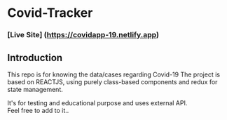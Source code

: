 # Covid-Tracker

### [Live Site] (https://covidapp-19.netlify.app)

## Introduction
This repo is for knowing the data/cases regarding Covid-19
The project is based on REACTJS, using purely class-based components and redux for state management.

It's for testing and educational purpose and uses external API.  
Feel free to add to it..
